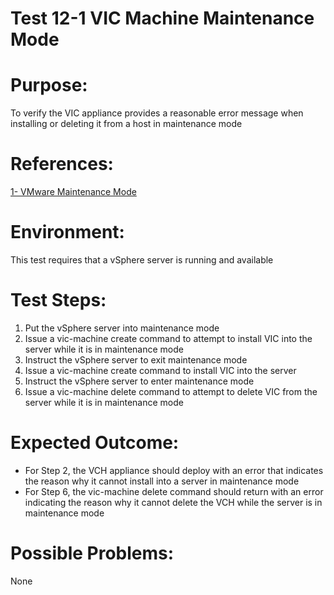 Test 12-1 VIC Machine Maintenance Mode
=======

# Purpose:
To verify the VIC appliance provides a reasonable error message when installing or deleting it from a host in maintenance mode

# References:
[1- VMware Maintenance Mode](https://pubs.vmware.com/vsphere-4-esx-vcenter/index.jsp?topic=/com.vmware.vsphere.resourcemanagement.doc_41/using_drs_clusters_to_manage_resources/c_using_maintenance_mode.html)

# Environment:
This test requires that a vSphere server is running and available

# Test Steps:
1. Put the vSphere server into maintenance mode
2. Issue a vic-machine create command to attempt to install VIC into the server while it is in maintenance mode
3. Instruct the vSphere server to exit maintenance mode
4. Issue a vic-machine create command to install VIC into the server
5. Instruct the vSphere server to enter maintenance mode
6. Issue a vic-machine delete command to attempt to delete VIC from the server while it is in maintenance mode

# Expected Outcome:
* For Step 2, the VCH appliance should deploy with an error that indicates the reason why it cannot install into a server in maintenance mode
* For Step 6, the vic-machine delete command should return with an error indicating the reason why it cannot delete the VCH while the server is in maintenance mode

# Possible Problems:
None
